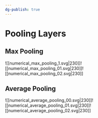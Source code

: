```yaml
---
dg-publish: true
---
```


# Pooling Layers

## Max Pooling

![[numerical_max_pooling_1.svg|230]]![[numerical_max_pooling_01.svg|230]]![[numerical_max_pooling_02.svg|230]]

## Average Pooling

![[numerical_average_pooling_00.svg|230]]![[numerical_average_pooling_01.svg|230]]![[numerical_average_pooling_02.svg|230]]
